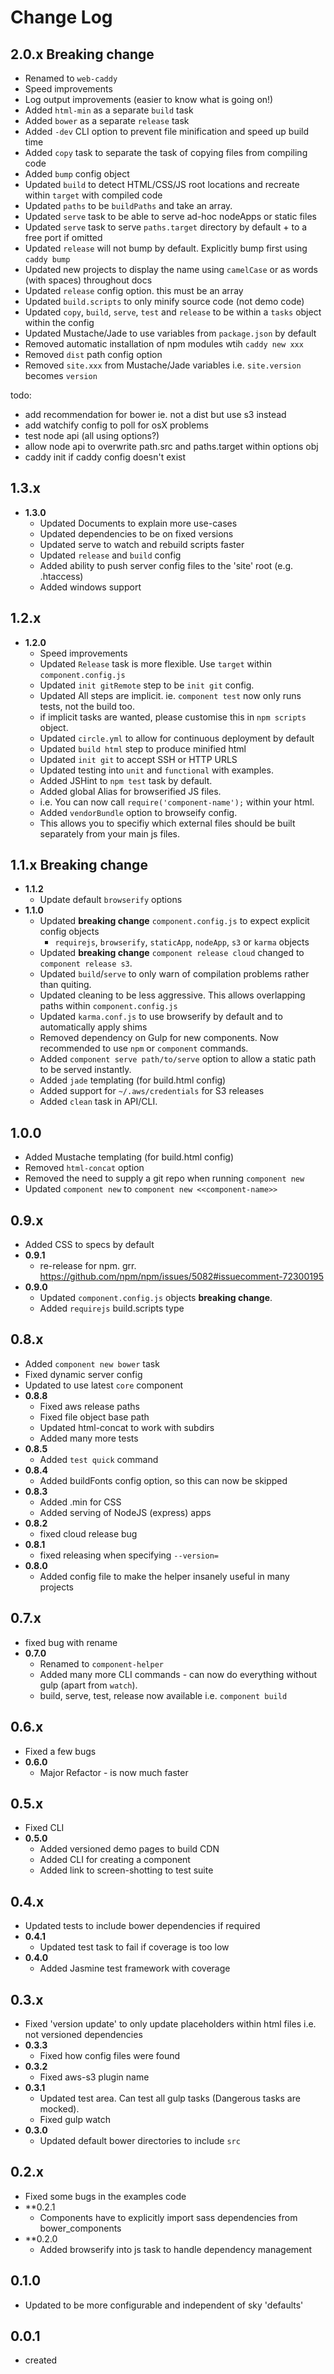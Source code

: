 # Change Log

## 2.0.x  Breaking change
  * Renamed to `web-caddy`
  * Speed improvements
  * Log output improvements (easier to know what is going on!)
  * Added `html-min` as a separate `build` task
  * Added `bower` as a separate `release` task
  * Added `-dev` CLI option to prevent file minification and speed up build time
  * Added `copy` task to separate the task of copying files from compiling code
  * Added `bump` config object
  * Updated `build` to detect HTML/CSS/JS root locations and recreate within `target` with compiled code
  * Updated `paths` to be `buildPaths` and take an array.
  * Updated `serve` task to be able to serve ad-hoc nodeApps or static files
  * Updated `serve` task to serve `paths.target` directory by default + to a free port if omitted
  * Updated `release` will not bump by default. Explicitly bump first using `caddy bump`
  * Updated new projects to display the name using `camelCase` or as words (with spaces) throughout docs
  * Updated `release` config option. this must be an array
  * Updated `build.scripts` to only minify source code (not demo code)
  * Updated `copy`, `build`, `serve`, `test` and `release` to be within a `tasks` object within the config
  * Updated Mustache/Jade to use variables from `package.json` by default
  * Removed automatic installation of npm modules wtih `caddy new xxx`
  * Removed `dist` path config option
  * Removed `site.xxx` from Mustache/Jade variables i.e. `site.version` becomes `version`
  
todo:
  * add recommendation for bower ie. not a dist but use s3 instead
  * add watchify config to poll for osX problems
  * test node api (all using options?)
  * allow node api to overwrite path.src and paths.target within options obj
  * caddy init if caddy config doesn't exist
 
## 1.3.x
 * **1.3.0**
    * Updated Documents to explain more use-cases
    * Updated dependencies to be on fixed versions
    * Updated serve to watch and rebuild scripts faster
    * Updated `release` and `build` config
    * Added ability to push server config files to the 'site' root (e.g. .htaccess)
    * Added windows support

## 1.2.x

 * **1.2.0**
    * Speed improvements
    * Updated `Release` task is more flexible. Use `target` within `component.config.js`
    * Updated `init gitRemote` step to be `init git` config.
    * Updated All steps are implicit. ie. `component test` now only runs tests, not the build too.
    * if implicit tasks are wanted, please customise this in `npm scripts` object.
    * Updated `circle.yml` to allow for continuous deployment by default
    * Updated `build html` step to produce minified html
    * Updated `init git` to accept SSH or HTTP URLS
    * Updated testing into `unit` and `functional` with examples.
    * Added JSHint to `npm test` task by default.
    * Added global Alias for browserified JS files.
    * i.e. You can now call `require('component-name');` within your html.
    * Added `vendorBundle` option to browseify config.
    * This allows you to specifiy which external files should be built separately from your main js files.

## 1.1.x Breaking change

 * **1.1.2**
    * Update default `browserify` options
 * **1.1.0**
    * Updated **breaking change** `component.config.js` to expect explicit config objects
      * `requirejs`, `browserify`, `staticApp`, `nodeApp`, `s3` or `karma` objects
    * Updated **breaking change** `component release cloud` changed to `component release s3`.
    * Updated `build`/`serve` to only warn of compilation problems rather than quiting.
    * Updated cleaning to be less aggressive. This allows overlapping paths within `component.config.js`
    * Updated `karma.conf.js` to use browserify by default and to automatically apply shims
    * Removed dependency on Gulp for new components. Now recommended to use `npm` or `component` commands.
    * Added `component serve path/to/serve` option to allow a static path to be served instantly.
    * Added `jade` templating (for build.html config)
    * Added support for `~/.aws/credentials` for S3 releases
    * Added `clean` task in API/CLI.

## 1.0.0

 * Added Mustache templating (for build.html config)
 * Removed `html-concat` option
 * Removed the need to supply a git repo when running `component new`
 * Updated `component new` to `component new <<component-name>>`

## 0.9.x

 * Added CSS to specs by default
 * **0.9.1**
    * re-release for npm. grr. https://github.com/npm/npm/issues/5082#issuecomment-72300195
 * **0.9.0**
    * Updated `component.config.js` objects **breaking change**.
    * Added `requirejs` build.scripts type

## 0.8.x

 * Added `component new bower` task
 * Fixed dynamic server config
 * Updated to use latest `core` component
 * **0.8.8**
    * Fixed aws release paths
    * Fixed file object base path
    * Updated html-concat to work with subdirs
    * Added many more tests
 * **0.8.5**
    * Added `test quick` command
 * **0.8.4**
    * Added buildFonts config option, so this can now be skipped
 * **0.8.3**
    * Added .min for CSS
    * Added serving of NodeJS (express) apps
 * **0.8.2**
    * fixed cloud release bug
 * **0.8.1**
    * fixed releasing when specifying `--version=`
 * **0.8.0**
    * Added config file to make the helper insanely useful in many projects

## 0.7.x

 * fixed bug with rename
 * **0.7.0**
    * Renamed to `component-helper`
    * Added many more CLI commands - can now do everything without gulp (apart from `watch`).
    * build, serve, test, release now available i.e. `component build`

## 0.6.x

 * Fixed a few bugs
 * **0.6.0**
    * Major Refactor - is now much faster

## 0.5.x

 * Fixed CLI
 * **0.5.0**
    * Added versioned demo pages to build CDN
    * Added CLI for creating a component
    * Added link to screen-shotting to test suite

## 0.4.x

 * Updated tests to include bower dependencies if required
 * **0.4.1**
    * Updated test task to fail if coverage is too low
 * **0.4.0**
    * Added Jasmine test framework with coverage

## 0.3.x

 * Fixed 'version update' to only update placeholders within html files i.e. not versioned dependencies
 * **0.3.3**
    * Fixed how config files were found
 * **0.3.2**
    * Fixed aws-s3 plugin name
 * **0.3.1**
    * Updated test area. Can test all gulp tasks (Dangerous tasks are mocked).
    * Fixed gulp watch
 * **0.3.0**
    * Updated default bower directories to include `src`

## 0.2.x

 * Fixed some bugs in the examples code
 * **0.2.1
    * Components have to explicitly import sass dependencies from bower_components
 * **0.2.0
    * Added browserify into js task to handle dependency management

## 0.1.0

 * Updated to be more configurable and independent of sky 'defaults'

## 0.0.1

 * created
